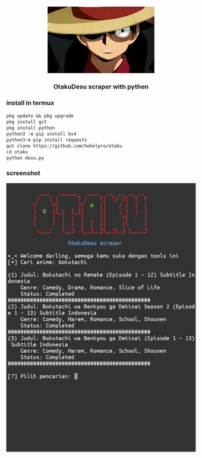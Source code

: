<p align="center"><img src="https://github.com/hekelpro/otaku/blob/main/images/images.jpg" /></p>
<div align="center"><h3>OtakuDesu scraper with python</h3></div>

### install in termux
````
pkg update && pkg upgrade
pkg install git
pkg install python
python3 -m pip install bs4
python3-m pip install requests
gut clone https://github.com/hekelpro/otaku
cd otaku
python desu.py
````

### screenshot
![ss](https://github.com/hekelpro/otaku/blob/main/images/IMG_20211028_101038.jpg)
